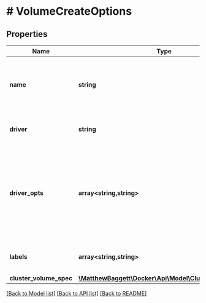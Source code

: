 # # VolumeCreateOptions

## Properties

Name | Type | Description | Notes
------------ | ------------- | ------------- | -------------
**name** | **string** | The new volume&#39;s name. If not specified, Docker generates a name. | [optional]
**driver** | **string** | Name of the volume driver to use. | [optional] [default to 'local']
**driver_opts** | **array<string,string>** | A mapping of driver options and values. These options are passed directly to the driver and are driver specific. | [optional]
**labels** | **array<string,string>** | User-defined key/value metadata. | [optional]
**cluster_volume_spec** | [**\MatthewBaggett\Docker\Api\Model\ClusterVolumeSpec**](ClusterVolumeSpec.md) |  | [optional]

[[Back to Model list]](../../README.md#models) [[Back to API list]](../../README.md#endpoints) [[Back to README]](../../README.md)
